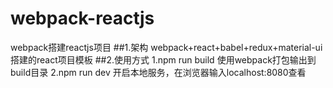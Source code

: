 # webpack-reactjs
webpack搭建reactjs项目
##1.架构
webpack+react+babel+redux+material-ui搭建的react项目模板
##2.使用方式
1.npm run build   使用webpack打包输出到build目录
2.npm run dev     开启本地服务，在浏览器输入localhost:8080查看
